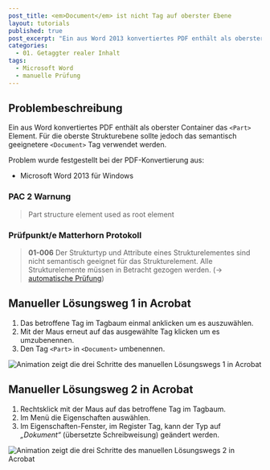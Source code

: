 ```yaml
---
post_title: <em>Document</em> ist nicht Tag auf oberster Ebene
layout: tutorials
published: true
post_excerpt: "Ein aus Word 2013 konvertiertes PDF enthält als oberster Container das `<Part>` Element. Für die oberste Strukturebene sollte jedoch das semantisch geeignetere `<Document>` Tag verwendet werden."
categories:
  - 01. Getaggter realer Inhalt
tags:
  - Microsoft Word
  - manuelle Prüfung
---
```


## Problembeschreibung

Ein aus Word konvertiertes PDF enthält als oberster Container das `<Part>` Element. Für die oberste Strukturebene sollte jedoch das semantisch geeignetere `<Document>` Tag verwendet werden.

Problem wurde festgestellt bei der PDF-Konvertierung aus:

* Microsoft Word 2013 für Windows

### PAC 2 Warnung

> Part structure element used as root element

### Prüfpunkt/e Matterhorn Protokoll

> **01-006** Der Strukturtyp und Attribute eines Strukturelementes sind nicht semantisch geeignet für das Strukturelement. Alle Strukturelemente müssen in Betracht gezogen werden. (→ [automatische Prüfung](https://accessible-pdf.info/de/glossar/#automatische-pruefung))

## Manueller Lösungsweg 1 in Acrobat

1. Das betroffene Tag im Tagbaum einmal anklicken um es auszuwählen.
2. Mit der Maus erneut auf das ausgewählte Tag klicken um es umzubenennen.
3. Den Tag `<Part>` in `<Document>` umbenennen.

![Animation zeigt die drei Schritte des manuellen Lösungswegs 1 in Acrobat](https://github.com/pixelstrolch/accessible-pdf/blob/master/assets/xx_acrobat_rename_tag.gif)

## Manueller Lösungsweg 2 in Acrobat

1. Rechtsklick mit der Maus auf das betroffene Tag im Tagbaum.
2. Im Menü die Eigenschaften auswählen.
3. Im Eigenschaften-Fenster, im Register Tag, kann der Typ auf *„Dokument“* (übersetzte Schreibweisung) geändert werden.

![Animation zeigt die drei Schritte des manuellen Lösungswegs 2 in Acrobat](https://github.com/pixelstrolch/accessible-pdf/blob/master/assets/de_acrobat_rename_tag2.gif)